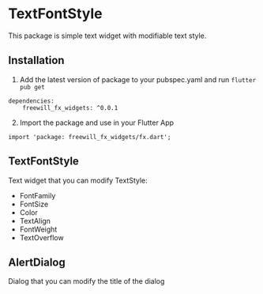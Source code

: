 # TextFontStyle
This package is simple text widget with modifiable text style.

## Installation
1. Add the latest version of package to your pubspec.yaml and run ```flutter pub get```
```
dependencies:
    freewill_fx_widgets: ^0.0.1
```
2. Import the package and use in your Flutter App
```
import 'package: freewill_fx_widgets/fx.dart';
```

## TextFontStyle
Text widget that you can modify TextStyle:
* FontFamily
* FontSize
* Color
* TextAlign
* FontWeight
* TextOverflow

## AlertDialog
Dialog that you can modify the title of the dialog
